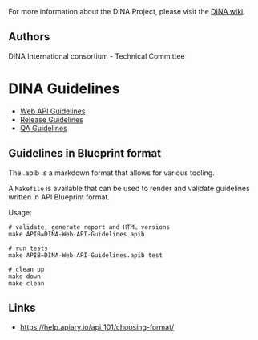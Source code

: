 For more information about the DINA Project, please visit the [DINA wiki](http://www.dina-project.net/wiki/DINA_Technical_Committee).

Authors
-------

DINA International consortium - Technical Committee

DINA Guidelines
==============================

-   [Web API Guidelines](DINA-Web-API-Guidelines.md)
-   [Release Guidelines](DINA-Web-Release-Guidelines.md)
-   [QA Guidelines](DINA-Web-QA-Guidelines.md)

## Guidelines in Blueprint format

The .apib is a markdown format that allows for various tooling.

A `Makefile` is available that can be used to render and validate guidelines written in API Blueprint format.

Usage:
	
	# validate, generate report and HTML versions
	make APIB=DINA-Web-API-Guidelines.apib
	
	# run tests
	make APIB=DINA-Web-API-Guidelines.apib test
	
	# clean up
	make down
	make clean

## Links

- https://help.apiary.io/api_101/choosing-format/

	
